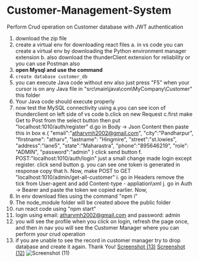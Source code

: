 # Customer-Management-System
Perform Crud operation on Customer database with JWT authentication

1. download the zip file
2. create a virtual env for downloading react files
   a. in vs code you can create a virtual env by downloading the Python environment manager extension
   b. also download the thunderClient extension for reliability or you can use Postman also
6. **open Mysql and use the command**
7. ```create database customer_db```
8. you can execute Java code without env also just press "F5" when your cursor is on any Java file in "src\main\java\com\MyCompany\Customer" this folder
9. Your Java code should execute properly
10. now test the MySQL connectivity using
    a.you can see icon of thunderclient on left side of vs code
    b.click on new Request
    c.first make Get to Post from the select button then put "localhost:1010/auth/register"
    d.go in Body -> Json Content then paste this in box
    e.{
        "email":"atharvmh2002@gmail.com",
        "city":"Pandharpur",
        "firstname": "atharv",
        "lastname": "Hingmire",
        "street":"st.lowies",
        "address":"lane5",
        "state":"Maharastra",
        "phone":"895646219",
        "role": "ADMIN",
        "password":"admin"
    }
    click send button
   f. POST:"localhost:1010/auth/login" just a small change made login except register. click send button
   g. you can see one token is generated in response copy that
   h. Now, make POST to GET "localhost:1010/admin/get-all-customer"
   i. go in Headers remove the tick from User-agent and add Content-type - appliation\xml
   j. go in Auth -> Bearer and paste the token we copied earlier.
    Now, 
11. In env download files using the command "npm i"
12. The node_module folder will be created above the public folder
13. run react code using "npm start"
14. login using email: atharvmh2002@gmail.com and password: admin
15. you will see the profile when you click on login, refresh the page once, and then in nav you will see the Customer Manager where you can perform your crud operation
16. if you are unable to see the record in customer manager try to drop database and create it again.
Thank You!
[Screenshot (13)](https://github.com/user-attachments/assets/7048a136-9dae-4506-8d17-9da07b851127)
[Screenshot (12)](https://github.com/user-attachments/assets/1a79131c-fe72-462d-a926-fb347be5d3da)
![Screenshot (11)](https://github.com/user-attachments/assets/57dd8b21-8702-403b-b237-2aee019897ce)
